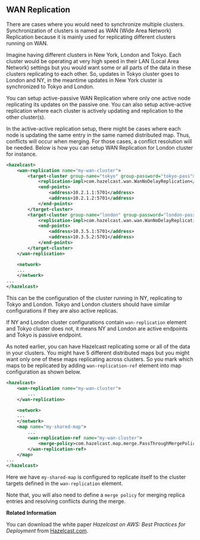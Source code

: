 

## WAN Replication

There are cases where you would need to synchronize multiple clusters. Synchronization of clusters is named as WAN (Wide Area Network) Replication because it is mainly used for replicating different clusters running on WAN. 

Imagine having different clusters in New York, London and Tokyo. Each cluster would be operating at very high speed in their LAN (Local Area Network) settings but you would want some or all parts of the data in these clusters replicating to each other. So, updates in Tokyo cluster goes to London and NY, in the meantime updates in New York cluster is synchronized to Tokyo and London.

You can setup active-passive WAN Replication where only one active node replicating its updates on the passive one. You can also setup active-active replication where each cluster is actively updating and replication to the other cluster(s).

In the active-active replication setup, there might be cases where each node is updating the same entry in the same named distributed map. Thus, conflicts will occur when merging. For those cases, a conflict resolution will be needed. Below is how you can setup WAN Replication for London cluster for instance.

```xml
<hazelcast>
    <wan-replication name="my-wan-cluster">
        <target-cluster group-name="tokyo" group-password="tokyo-pass">
            <replication-impl>com.hazelcast.wan.WanNoDelayReplication</replication-impl>
            <end-points>
                <address>10.2.1.1:5701</address>
                <address>10.2.1.2:5701</address>
            </end-points>
        </target-cluster>
        <target-cluster group-name="london" group-password="london-pass">
            <replication-impl>com.hazelcast.wan.wan.WanNoDelayReplication</replication-impl>
            <end-points>
                <address>10.3.5.1:5701</address>
                <address>10.3.5.2:5701</address>
            </end-points>
        </target-cluster>
    </wan-replication>

    <network>
    ...
    </network>
...
</hazelcast>
```

This can be the configuration of the cluster running in NY, replicating to Tokyo and London. Tokyo and London clusters should have similar configurations if they are also active replicas.

If NY and London cluster configurations contain `wan-replication` element and Tokyo cluster does not, it means NY and London are active endpoints and Tokyo is passive endpoint.

As noted earlier, you can have Hazelcast replicating some or all of the data in your clusters. You might have 5 different distributed maps but you might want only one of these maps replicating across clusters. So you mark which maps to be replicated by adding `wan-replication-ref` element into map configuration as shown below.

```xml
<hazelcast>
    <wan-replication name="my-wan-cluster">
        ...
    </wan-replication>

    <network>
    ...
    </network>
    <map name="my-shared-map">
        ...
        <wan-replication-ref name="my-wan-cluster">
            <merge-policy>com.hazelcast.map.merge.PassThroughMergePolicy</merge-policy>
        </wan-replication-ref>
    </map>
...
</hazelcast>
```

Here we have `my-shared-map` is configured to replicate itself to the cluster targets defined in the `wan-replication` element.

Note that, you will also need to define a `merge policy` for merging replica entries and resolving conflicts during the merge.

**Related Information**

You can download the white paper *Hazelcast on AWS: Best Practices for Deployment* from [Hazelcast.com](http://hazelcast.com/resources/hazelcast-on-aws-best-practices-for-deployment/).
